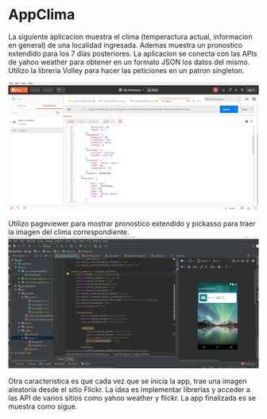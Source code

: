 # AppClima
La siguiente aplicacion muestra el clima (temperactura actual, informacion en general) de una localidad ingresada. Ademas muestra un pronostico extendido para los 7 dias posteriores. 
La aplicacion se conecta con las APIs de yahoo weather para obtener en un formato JSON los datos del mismo. Utilizo la libreria Volley para hacer las peticiones en un patron singleton.


![alt text](https://github.com/waltersinger/AppClima/blob/master/BUILDING%20THE%20REQUEST%20WITH%20POSTMAN.png)



Utilizo pageviewer para mostrar pronostico extendido y pickasso para traer la imagen del clima correspondiente.
![alt text](https://github.com/waltersinger/AppClima/blob/master/WORKING%20ON%20WEATHER%20APP-%20DESIGNING%20MAIN%20SCREEN.png)


Otra caracteristica es que cada vez que se inicia la app, trae una imagen aleatoria desde el sitio Flickr. La idea es implementar librerias y acceder a las API de varios sitios como yahoo weather y flickr.
La app finalizada es se muestra como sigue.
